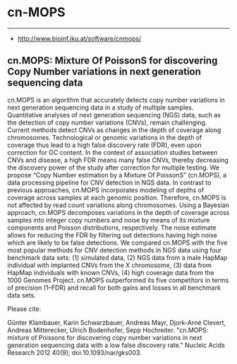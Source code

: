 # cn-MOPS

**** 

- http://www.bioinf.jku.at/software/cnmops/  


## cn.MOPS: Mixture Of PoissonS for discovering Copy Number variations in next generation sequencing data

cn.MOPS is an algorithm that accurately detects copy number variations in next generation sequencing data in a study of multiple samples. 
Quantitative analyses of next generation sequencing (NGS) data, such as the detection of copy number variations (CNVs), remain challenging. 
Current methods detect CNVs as changes in the depth of coverage along chromosomes. 
Technological or genomic variations in the depth of coverage thus lead to a high false discovery rate (FDR), even upon correction for GC content. 
In the context of association studies between CNVs and disease, a high FDR means many false CNVs, thereby decreasing the discovery power of the 
study after correction for multiple testing. 
We propose “Copy Number estimation by a Mixture Of PoissonS” (cn.MOPS), a data processing pipeline for CNV detection in NGS data. 
In contrast to previous approaches, cn.MOPS incorporates modeling of depths of coverage across samples at each genomic position. 
Therefore, cn.MOPS is not affected by read count variations along chromosomes. 
Using a Bayesian approach, cn.MOPS decomposes variations in the depth of coverage across samples into integer copy numbers and noise by means of its mixture components and Poisson distributions, respectively. 
The noise estimate allows for reducing the FDR by filtering out detections having high noise which are likely to be false detections. 
We compared cn.MOPS with the five most popular methods for CNV detection methods in 
NGS data using four benchmark data sets: (1) simulated data, (2) NGS data from a male HapMap individual with implanted CNVs from the X chromosome, (3) data from HapMap individuals with known CNVs, 
(4) high coverage data from the 1000 Genomes Project. cn.MOPS outperformed its five competitors in terms of precision (1–FDR) and recall for both gains and losses in all benchmark data sets.  

Please cite:  

Günter Klambauer, Karin Schwarzbauer, Andreas Mayr, Djork-Arné Clevert, Andreas Mitterecker, Ulrich Bodenhofer, Sepp Hochreiter. "cn.MOPS: mixture of Poissons for discovering copy number variations in next generation sequencing data with a low false discovery rate." Nucleic Acids Research 2012 40(9); doi:10.1093/nar/gks003.

